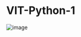 # VIT-Python-1

![image](https://user-images.githubusercontent.com/48627796/222897081-4f6fc1a0-1a97-4a6c-ad1f-8a6fae1359c2.png)
